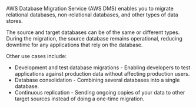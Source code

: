 AWS Database Migration Service (AWS DMS) enables you to migrate relational databases, non-relational databases, and other types of data stores.

The source and target databases can be of the same or different types. During the migration, the source database remains operational, reducing downtime for any applications that rely on the database.

Other use cases include:
- Development and test database migrations - Enabling developers to test applications against production data without affecting production users.
- Database consolidation - Combining several databases into a single database.
- Continuous replication - Sending ongoing copies of your data to other target sources instead of doing a one-time migration.